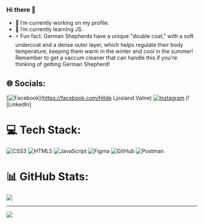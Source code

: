 ### Hi there 👋


- 🔭 I’m currently working on my profile.
- 🌱 I’m currently learning JS.
- ⚡ Fun fact: German Shepherds have a unique "double coat," with a soft undercoat and a dense outer layer, which helps regulate their body temperature, keeping them warm in the winter and cool in the summer! Remember to get a vaccum cleaner that can handle this if you're thinking of getting German Shepherd!
<!--
- 👯 I’m looking to collaborate on ...
- 🤔 I’m looking for help with ...
- 💬 Ask me about ...
- 📫 How to reach me: ...
- 😄 Pronouns: ...

-->

## 🌐 Socials:
[![Facebook](https://img.shields.io/badge/Facebook-%231877F2.svg?logo=Facebook&logoColor=white)](https://facebook.com/Hilde Ljosland Vatne) [![Instagram](https://img.shields.io/badge/Instagram-%23E4405F.svg?logo=Instagram&logoColor=white)](https://instagram.com/vatnehilde) [![LinkedIn]

# 💻 Tech Stack:
![CSS3](https://img.shields.io/badge/css3-%231572B6.svg?style=for-the-badge&logo=css3&logoColor=white) ![HTML5](https://img.shields.io/badge/html5-%23E34F26.svg?style=for-the-badge&logo=html5&logoColor=white) ![JavaScript](https://img.shields.io/badge/javascript-%23323330.svg?style=for-the-badge&logo=javascript&logoColor=%23F7DF1E) ![Figma](https://img.shields.io/badge/figma-%23F24E1E.svg?style=for-the-badge&logo=figma&logoColor=white) ![GitHub](https://img.shields.io/badge/github-%23121011.svg?style=for-the-badge&logo=github&logoColor=white) ![Postman](https://img.shields.io/badge/Postman-FF6C37?style=for-the-badge&logo=postman&logoColor=white)
# 📊 GitHub Stats:
![](https://github-readme-stats.vercel.app/api/top-langs/?username=Entav78&theme=dark&hide_border=false&include_all_commits=false&count_private=false&layout=compact)

---
[![](https://visitcount.itsvg.in/api?id=Entav78&icon=0&color=0)](https://visitcount.itsvg.in)

<!-- Proudly created with GPRM ( https://gprm.itsvg.in ) -->

